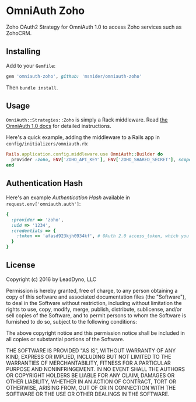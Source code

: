 
# OmniAuth Zoho

Zoho OAuth2 Strategy for OmniAuth 1.0 to access Zoho services such as ZohoCRM.

## Installing

Add to your `Gemfile`:

```ruby
gem 'omniauth-zoho', github: 'msnider/omniauth-zoho'
```

Then `bundle install`.

## Usage

`OmniAuth::Strategies::Zoho` is simply a Rack middleware. Read [the OmniAuth 1.0 docs](https://github.com/intridea/omniauth) for detailed instructions.

Here's a quick example, adding the middleware to a Rails app in `config/initializers/omniauth.rb`:

```ruby
Rails.application.config.middleware.use OmniAuth::Builder do
  provider :zoho, ENV['ZOHO_API_KEY'], ENV['ZOHO_SHARED_SECRET'], scope: 'ZohoCRM.modules.ALL'
end
```

## Authentication Hash

Here's an example *Authentication Hash* available in `request.env['omniauth.auth']`:

```ruby
{
  :provider => 'zoho',
  :uid => '1234',
  :credentials => {
    :token => 'afasd923kjh0934kf', # OAuth 2.0 access_token, which you store and use to authenticate API requests
  }
}
```

## License

Copyright (c) 2016 by LeadDyno, LLC

Permission is hereby granted, free of charge, to any person obtaining a copy of this software and associated documentation files (the "Software"), to deal in the Software without restriction, including without limitation the rights to use, copy, modify, merge, publish, distribute, sublicense, and/or sell copies of the Software, and to permit persons to whom the Software is furnished to do so, subject to the following conditions:

The above copyright notice and this permission notice shall be included in all copies or substantial portions of the Software.

THE SOFTWARE IS PROVIDED "AS IS", WITHOUT WARRANTY OF ANY KIND, EXPRESS OR IMPLIED, INCLUDING BUT NOT LIMITED TO THE WARRANTIES OF MERCHANTABILITY, FITNESS FOR A PARTICULAR PURPOSE AND NONINFRINGEMENT. IN NO EVENT SHALL THE AUTHORS OR COPYRIGHT HOLDERS BE LIABLE FOR ANY CLAIM, DAMAGES OR OTHER LIABILITY, WHETHER IN AN ACTION OF CONTRACT, TORT OR OTHERWISE, ARISING FROM, OUT OF OR IN CONNECTION WITH THE SOFTWARE OR THE USE OR OTHER DEALINGS IN THE SOFTWARE.
